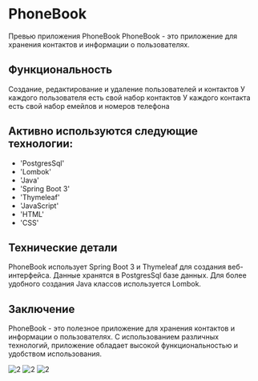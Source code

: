 # PhoneBook
Превью приложения PhoneBook
PhoneBook - это приложение для хранения контактов и информации о пользователях.

## Функциональность
Создание, редактирование и удаление пользователей и контактов
У каждого пользователя есть свой набор контактов
У каждого контакта есть свой набор емейлов и номеров телефона
## Активно используются следующие технологии:
- 'PostgresSql'
- 'Lombok'
- 'Java'
- 'Spring Boot 3'
- 'Thymeleaf'
- 'JavaScript'
- 'HTML'
- 'CSS'
## Технические детали
PhoneBook использует Spring Boot 3 и Thymeleaf для создания веб-интерфейса. Данные хранятся в PostgresSql базе данных. Для более удобного создания Java классов используется Lombok.

## Заключение
PhoneBook - это полезное приложение для хранения контактов и информации о пользователях. С использованием различных технологий, приложение обладает высокой функциональностью и удобством использования.

![2](http://img.serpstat.com/tobi/63N5QR.jpg)
![2](http://img.serpstat.com/tobi/63N8DZ.jpg)
![2](http://img.serpstat.com/tobi/63N8DZ.jpg)
